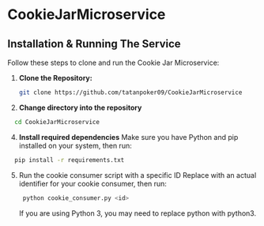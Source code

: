 # CookieJarMicroservice

## Installation & Running The Service

Follow these steps to clone and run the Cookie Jar Microservice:

1. **Clone the Repository:**
   ```bash
   git clone https://github.com/tatanpoker09/CookieJarMicroservice
   ```
2. **Change directory into the repository**
  ```bash
    cd CookieJarMicroservice
  ```

4. **Install required dependencies**
Make sure you have Python and pip installed on your system, then run:
  ```bash
    pip install -r requirements.txt
  ```

5. Run the cookie consumer script with a specific ID
  Replace <id> with an actual identifier for your cookie consumer, then run:
   ```bash
    python cookie_consumer.py <id>
   ```
   If you are using Python 3, you may need to replace python with python3.
